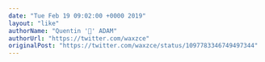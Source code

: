 ```yaml
---
date: "Tue Feb 19 09:02:00 +0000 2019"
layout: "like"
authorName: "Quentin '🐧' ADAM"
authorUrl: "https://twitter.com/waxzce"
originalPost: "https://twitter.com/waxzce/status/1097783346749497344"
---
```

